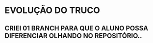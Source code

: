 # EVOLUÇÃO DO TRUCO

## CRIEI 01 BRANCH PARA QUE O ALUNO POSSA DIFERENCIAR OLHANDO NO REPOSITÓRIO..

